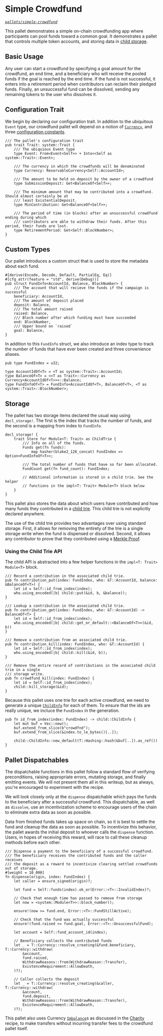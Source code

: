 # Simple Crowdfund

<!-- markdown-link-check-disable-next-line -->
_[`pallets/simple-crowdfund`](https://github.com/substrate-developer-hub/recipes/tree/master/pallets/simple-crowdfund)_

This pallet demonstrates a simple on-chain crowdfunding app where participants can pool funds toward
a common goal. It demonstrates a pallet that controls multiple token accounts, and storing data in
[child storage](https://crates.parity.io/frame_support/storage/child/index.html).

## Basic Usage

Any user can start a crowdfund by specifying a goal amount for the crowdfund, an end time, and a
beneficiary who will receive the pooled funds if the goal is reached by the end time. If the fund is
not successful, it enters into a retirement period when contributors can reclaim their pledged
funds. Finally, an unsuccessful fund can be dissolved, sending any remaining tokens to the user who
dissolves it.

## Configuration Trait

We begin by declaring our configuration trait. In addition to the ubiquitous `Event` type, our
crowdfund pallet will depend on a notion of
[`Currency`](https://crates.parity.io/frame_support/traits/trait.Currency.html), and three
[configuration constants](./constants.md).

```rust, ignore
/// The pallet's configuration trait
pub trait Trait: system::Trait {
	/// The ubiquious Event type
	type Event: From<Event<Self>> + Into<<Self as system::Trait>::Event>;

	/// The currency in which the crowdfunds will be denominated
	type Currency: ReservableCurrency<Self::AccountId>;

	/// The amount to be held on deposit by the owner of a crowdfund
	type SubmissionDeposit: Get<BalanceOf<Self>>;

	/// The minimum amount that may be contributed into a crowdfund. Should almost certainly be at
	/// least ExistentialDeposit.
	type MinContribution: Get<BalanceOf<Self>>;

	/// The period of time (in blocks) after an unsuccessful crowdfund ending during which
	/// contributors are able to withdraw their funds. After this period, their funds are lost.
	type RetirementPeriod: Get<Self::BlockNumber>;
}
```

## Custom Types

Our pallet introduces a custom struct that is used to store the metadata about each fund.

```rust, ignore
#[derive(Encode, Decode, Default, PartialEq, Eq)]
#[cfg_attr(feature = "std", derive(Debug))]
pub struct FundInfo<AccountId, Balance, BlockNumber> {
	/// The account that will recieve the funds if the campaign is successful
	beneficiary: AccountId,
	/// The amount of deposit placed
	deposit: Balance,
	/// The total amount raised
	raised: Balance,
	/// Block number after which funding must have succeeded
	end: BlockNumber,
	/// Upper bound on `raised`
	goal: Balance,
}
```

In addition to this `FundInfo` struct, we also introduce an index type to track the number of funds
that have ever been created and three convenience aliases.

```rust, ignore
pub type FundIndex = u32;

type AccountIdOf<T> = <T as system::Trait>::AccountId;
type BalanceOf<T> = <<T as Trait>::Currency as Currency<AccountIdOf<T>>>::Balance;
type FundInfoOf<T> = FundInfo<AccountIdOf<T>, BalanceOf<T>, <T as system::Trait>::BlockNumber>;
```

## Storage

The pallet has two storage items declared the usual way using `decl_storage!`. The first is the
index that tracks the number of funds, and the second is a mapping from index to `FundInfo`.

```rust, ignore
decl_storage! {
	trait Store for Module<T: Trait> as ChildTrie {
		/// Info on all of the funds.
		Funds get(fn funds):
			map hasher(blake2_128_concat) FundIndex => Option<FundInfoOf<T>>;

		/// The total number of funds that have so far been allocated.
		FundCount get(fn fund_count): FundIndex;

		// Additional information is stored in a child trie. See the helper
		// functions in the impl<T: Trait> Module<T> block below
	}
}
```

This pallet also stores the data about which users have contributed and how many funds they
contributed in a [child trie](https://crates.parity.io/frame_support/storage/child/index.html). This
child trie is not explicitly declared anywhere.

The use of the child trie provides two advantages over using standard storage. First, it allows for
removing the entirety of the trie is a single storage write when the fund is dispensed or dissolved.
Second, it allows any contributor to prove that they contributed using a
[Merkle Proof](https://medium.com/crypto-0-nite/merkle-proofs-explained-6dd429623dc5).

### Using the Child Trie API

The child API is abstracted into a few helper functions in the `impl<T: Trait> Module<T>` block.

```rust, ignore
/// Record a contribution in the associated child trie.
pub fn contribution_put(index: FundIndex, who: &T::AccountId, balance: &BalanceOf<T>) {
	let id = Self::id_from_index(index);
	who.using_encoded(|b| child::put(&id, b, &balance));
}

/// Lookup a contribution in the associated child trie.
pub fn contribution_get(index: FundIndex, who: &T::AccountId) -> BalanceOf<T> {
	let id = Self::id_from_index(index);
	who.using_encoded(|b| child::get_or_default::<BalanceOf<T>>(&id, b))
}

/// Remove a contribution from an associated child trie.
pub fn contribution_kill(index: FundIndex, who: &T::AccountId) {
	let id = Self::id_from_index(index);
	who.using_encoded(|b| child::kill(&id, b));
}

/// Remove the entire record of contributions in the associated child trie in a single
/// storage write.
pub fn crowdfund_kill(index: FundIndex) {
	let id = Self::id_from_index(index);
	child::kill_storage(&id);
}
```

Because this pallet uses one trie for each active crowdfund, we need to generate a unique
[`ChildInfo`](https://crates.parity.io/frame_support/storage/child/enum.ChildInfo.html) for each of
them. To ensure that the ids are really unique, we incluce the `FundIndex` in the generation.

```rust, ignore
pub fn id_from_index(index: FundIndex) -> child::ChildInfo {
	let mut buf = Vec::new();
	buf.extend_from_slice(b"crowdfnd");
	buf.extend_from_slice(&index.to_le_bytes()[..]);

	child::ChildInfo::new_default(T::Hashing::hash(&buf[..]).as_ref())
}
```

## Pallet Dispatchables

The dispatchable functions in this pallet follow a standard flow of verifying preconditions, raising
appropriate errors, mutating storage, and finally emitting events. We will not present them all in
this writeup, but as always, you're encouraged to experiment with the recipe.

We will look closely only at the `dispense` dispatchable which pays the funds to the beneficiary
after a successful crowdfund. This dispatchable, as well as `dissolve`, use an incentivization
scheme to encourage users of the chain to eliminate extra data as soon as possible.

Data from finished funds takes up space on chain, so it is best to settle the fund and cleanup the
data as soon as possible. To incentivize this behavior, the pallet awards the initial deposit to
whoever calls the `dispense` function. Users, in hopes of receiving this reward, will race to call
these cleanup methods before each other.

```rust, ignore
/// Dispense a payment to the beneficiary of a successful crowdfund.
/// The beneficiary receives the contributed funds and the caller receives
/// the deposit as a reward to incentivize clearing settled crowdfunds out of storage.
#[weight = 10_000]
fn dispense(origin, index: FundIndex) {
	let caller = ensure_signed(origin)?;

	let fund = Self::funds(index).ok_or(Error::<T>::InvalidIndex)?;

	// Check that enough time has passed to remove from storage
	let now = <system::Module<T>>::block_number();

	ensure!(now >= fund.end, Error::<T>::FundStillActive);

	// Check that the fund was actually successful
	ensure!(fund.raised >= fund.goal, Error::<T>::UnsuccessfulFund);

	let account = Self::fund_account_id(index);

	// Beneficiary collects the contributed funds
	let _ = T::Currency::resolve_creating(&fund.beneficiary, T::Currency::withdraw(
		&account,
		fund.raised,
		WithdrawReasons::from(WithdrawReason::Transfer),
		ExistenceRequirement::AllowDeath,
	)?);

	// Caller collects the deposit
	let _ = T::Currency::resolve_creating(&caller, T::Currency::withdraw(
		&account,
		fund.deposit,
		WithdrawReasons::from(WithdrawReason::Transfer),
		ExistenceRequirement::AllowDeath,
	)?);
```

This pallet also uses Currency
[`Imbalance`](https://crates.parity.io/frame_support/traits/trait.Imbalance.html)s as discussed in
the [Charity](./charity.md) recipe, to make transfers without incurring transfer fees to the
crowdfund pallet itself.

